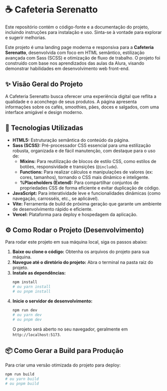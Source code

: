 # ☕ Cafeteria Serenatto

Este repositório contém o código-fonte e a documentação do projeto, incluindo instruções para instalação e uso. Sinta-se à vontade para explorar e sugerir melhorias.

Este projeto é uma landing page moderna e responsiva para a **Cafeteria Serenatto**, desenvolvida com foco em HTML semântico, estilização avançada com Sass (SCSS) e otimização de fluxo de trabalho. O projeto foi construído com base nos aprendizados das aulas da Alura, visando demonstrar habilidades em desenvolvimento web front-end.

## ✨ Visão Geral do Projeto

A Cafeteria Serenatto busca oferecer uma experiência digital que reflita a qualidade e o aconchego de seus produtos. A página apresenta informações sobre os cafés, smoothies, pães, doces e salgados, com uma interface amigável e design moderno.

## 🚀 Tecnologias Utilizadas

* **HTML5:** Estruturação semântica do conteúdo da página.
* **Sass (SCSS):** Pré-processador CSS essencial para uma estilização robusta, organizada e de fácil manutenção, com destaque para o uso de:
    * **Mixins:** Para reutilização de blocos de estilo CSS, como estilos de botões, responsividade e transições (`@include`).
    * **Functions:** Para realizar cálculos e manipulações de valores (ex: cores, tamanhos), tornando o CSS mais dinâmico e inteligente.
    * **%Placeholders (Extend):** Para compartilhar conjuntos de propriedades CSS de forma eficiente e evitar duplicação de código.
* **JavaScript:** Para interatividade leve e funcionalidades dinâmicas (como navegação, carrosséis, etc., se aplicável).
* **Vite:** Ferramenta de build de próxima geração que garante um ambiente de desenvolvimento rápido e eficiente.
* **Vercel:** Plataforma para deploy e hospedagem da aplicação.

## ⚙️ Como Rodar o Projeto (Desenvolvimento)

Para rodar este projeto em sua máquina local, siga os passos abaixo:

1.  **Baixe ou clone o código:** Obtenha os arquivos do projeto para sua máquina.
2.  **Navegue até o diretório do projeto:** Abra o terminal na pasta raiz do projeto.
3.  **Instale as dependências:**
    ```bash
    npm install
    # ou yarn install
    # ou pnpm install
    ```
4.  **Inicie o servidor de desenvolvimento:**
    ```bash
    npm run dev
    # ou yarn dev
    # ou pnpm dev
    ```
    O projeto será aberto no seu navegador, geralmente em `http://localhost:5173`.

## 📦 Como Gerar a Build para Produção

Para criar uma versão otimizada do projeto para deploy:

```bash
npm run build
# ou yarn build
# ou pnpm build